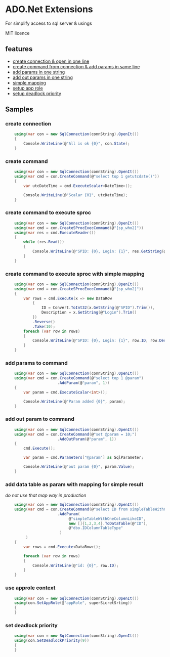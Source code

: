 # ADO.Net Extensions

For simplify access to sql server & usings

MIT licence

## features
* [create connection & open in one line](#create-connection)
* [create command from connection & add params in same line](#create-command)
* [add params in one string](#add-params-to-command)
* [add out params in one string](#add-out-param-to-command)
* [simple mapping](#create-command-to-execute-sproc-with-simple-mapping)
* [setup app role](#use-approle-context)
* [setup deadlock priority](#set-deadlock-priority)

## Samples

### create connection

```c#
    using(var con = new SqlConnection(connString).OpenIt())
    {
        Console.WriteLine(@"All is ok {0}", con.State);
    }
```

### create command

```c#
    using(var con = new SqlConnection(connString).OpenIt())
    using(var cmd = con.CreateCommand(@"select top 1 getutcdate()"))
    {
        var utcDateTime = cmd.ExecuteScalar<DateTime>();

        Console.WriteLine(@"Scalar {0}", utcDateTime);
    }
```

### create command to execute sproc

```c#
    using(var con = new SqlConnection(connString).OpenIt())
    using(var cmd = con.CreateSProcExecCommand(@"[sp_who2]"))
    using(var res = cmd.ExecuteReader())
    {
        while (res.Read())
        {
            Console.WriteLine(@"SPID: {0}, Login: {1}", res.GetString(@"SPID").Trim(), res.GetString(@"Login"));
        }
    }
```

### create command to execute sproc with simple mapping

```c#
    using(var con = new SqlConnection(connString).OpenIt())
    using(var cmd = con.CreateSProcExecCommand(@"[sp_who2]"))
    {
        var rows = cmd.Execute(x => new DataRow
            {
                ID = Convert.ToInt32(x.GetString(@"SPID").Trim()),
                Description = x.GetString(@"Login").Trim()
            })
            .Reverse()
            .Take(10);
        foreach (var row in rows)
        {
            Console.WriteLine(@"SPID: {0}, Login: {1}", row.ID, row.Description);
        }
    }
```

### add params to command

```c#
    using(var con = new SqlConnection(connString).OpenIt())
    using(var cmd = con.CreateCommand(@"select top 1 @param")
                       .AddParam(@"param", 1))
    {
        var param = cmd.ExecuteScalar<int>();

        Console.WriteLine(@"Param added {0}", param);
    }
```

### add out param to command

```c#
    using(var con = new SqlConnection(connString).OpenIt())
    using(var cmd = con.CreateCommand(@"set @param = 10;")
                       .AddOutParam(@"param", 1))
    {
        cmd.Execute();

        var param = cmd.Parameters["@param"] as SqlParameter;

        Console.WriteLine(@"out param {0}", param.Value);
    }
```

### add data table as param with mapping for simple result
_do not use that map way in production_

```c#
    using(var con = new SqlConnection(connString).OpenIt())
    using(var cmd = con.CreateCommand(@"select ID from simpleTableWithOneColumnLikeID")
                       .AddParam(
                            @"simpleTableWithOneColumnLikeID",
                            new []{1,2,3,4}.ToDataTable(@"ID"),
                            @"dbo.IDColumnTableType"
                        )
         )
    {
        var rows = cmd.Execute<DataRow>();

        foreach (var row in rows)
        {
            Console.WriteLine(@"id: {0}", row.ID);
        }
    }
```

### use approle context

```c#
    using(var con = new SqlConnection(connString).OpenIt())
    using(con.SetAppRole(@"appRole", superSicretSrting))
    {
    }
```

### set deadlock priority

```c#
    using(var con = new SqlConnection(connString).OpenIt())
    using(con.SetDeadlockPriority(9))
    {
    }
```